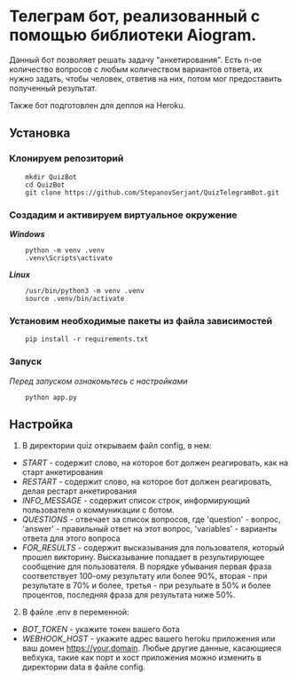 # Телеграм бот, реализованный с помощью библиотеки Aiogram.
Данный бот позволяет решать задачу "анкетирования".
Есть n-ое количество вопросов с любым количеством вариантов ответа, их нужно задать, чтобы человек, ответив на них, потом мог предоставить полученный результат.

Также бот подготовлен для деплоя на Heroku.

## Установка

### Клонируем репозиторий
```
    mkdir QuizBot
    cd QuizBot
    git clone https://github.com/StepanovSerjant/QuizTelegramBot.git
```

### Создадим и активируем виртуальное окружение
___Windows___
```
    python -m venv .venv
    .venv\Scripts\activate
```
___Linux___
```
    /usr/bin/python3 -m venv .venv
    source .venv/bin/activate
```

### Установим необходимые пакеты из файла зависимостей
```
    pip install -r requirements.txt
```

### Запуск
_Перед запуском ознакомьтесь с настройками_
```
    python app.py
```

## Настройка
1. В директории quiz открываем файл config, в нем:
 - _START_ - содержит слово, на которое бот должен реагировать, как на старт анкетирования
 - _RESTART_ - содержит слово, на которое бот должен реагировать, делая рестарт анкетирования
 - _INFO_MESSAGE_ - содержит список строк, информирующий пользователя о коммуникации с ботом.
 - _QUESTIONS_ - отвечает за список вопросов, где 'question' - вопрос, 'answer' - правильный ответ на этот вопрос, 'variables' - варианты ответа для этого вопроса
 - _FOR_RESULTS_ - содержит высказывания для пользователя, который прошел викторину. Высказывание попадает в результирующее сообщение для пользователя. В порядке убывания первая фраза соответствует 100-ому результату или более 90%, вторая - при результате в 70% и более, третья - при резульате в 50% и более процентов, последняя фраза для результата ниже 50%.
2. В файле .env в переменной:
 - _BOT_TOKEN_ - укажите токен вашего бота
 - _WEBHOOK_HOST_ - укажите адрес вашего heroku приложения или ваш домен https://your.domain. 
Любые другие данные, касающиеся вебхука, такие как порт и хост приложения можно изменить в директории data в файле config.

